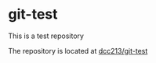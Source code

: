 # git-test
This is a test repository

The repository is located at [dcc213/git-test](github.com/dcc213/git-test)
